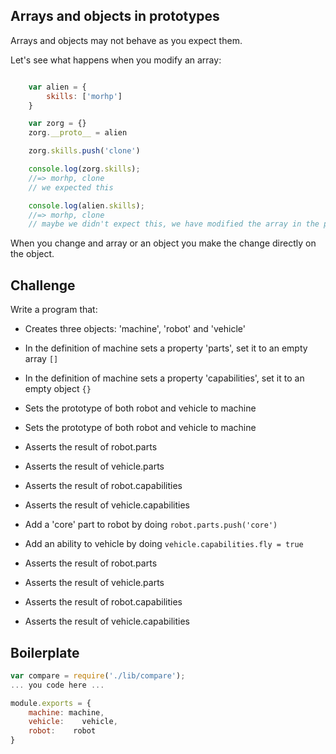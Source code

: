 Arrays and objects in prototypes
---------------------

Arrays and objects may not behave as you expect them. 

Let's see what happens when you modify an array:

```js

	var alien = {
		skills: ['morhp']
	}

	var zorg = {}
	zorg.__proto__ = alien

	zorg.skills.push('clone')

	console.log(zorg.skills);
	//=> morhp, clone
	// we expected this

	console.log(alien.skills);
	//=> morhp, clone
	// maybe we didn't expect this, we have modified the array in the prototype object.

```

When you change and array or an object you make the change directly on the object.

Challenge
---------

Write a program that:

- Creates three objects: 'machine', 'robot' and 'vehicle'
- In the definition of machine sets a property 'parts', set it to an empty array `[]`
- In the definition of machine sets a property 'capabilities', set it to an empty object `{}`
- Sets the prototype of both robot and vehicle to machine
- Sets the prototype of both robot and vehicle to machine

- Asserts the result of robot.parts
- Asserts the result of vehicle.parts
- Asserts the result of robot.capabilities
- Asserts the result of vehicle.capabilities

- Add a 'core' part to robot by doing `robot.parts.push('core')`
- Add an ability to vehicle by doing `vehicle.capabilities.fly = true`

- Asserts the result of robot.parts
- Asserts the result of vehicle.parts
- Asserts the result of robot.capabilities
- Asserts the result of vehicle.capabilities

Boilerplate
-----------

```js
var compare = require('./lib/compare');
... you code here ...

module.exports = {
	machine: machine,
	vehicle:    vehicle,
	robot:    robot
}
```
